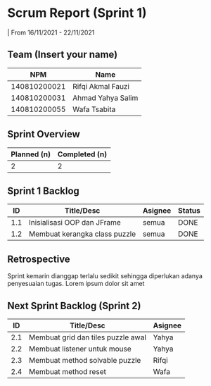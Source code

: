 # Scrum Report (Sprint 1)
| From 16/11/2021 - 22/11/2021

## Team (Insert your name)
| NPM           | Name        |
| ------------- |-------------|
| 140810200021  | Rifqi Akmal Fauzi    |
| 140810200031  | Ahmad Yahya Salim    |
| 140810200055  | Wafa Tsabita |

## Sprint Overview
| Planned (n)   | Completed (n) |
| ------------- |-------------- |
| 2             | 2             |

## Sprint 1 Backlog

| ID  | Title/Desc | Asignee | Status |
| --- | ---------- | ------- | ------ |
| 1.1 |	Inisialisasi OOP dan JFrame | semua | DONE |
| 1.2 | Membuat kerangka class puzzle | semua | DONE |

## Retrospective 

Sprint kemarin dianggap terlalu sedikit sehingga diperlukan adanya penyesuaian tugas. Lorem ipsum dolor sit amet

## Next Sprint Backlog (Sprint 2)
| ID  | Title/Desc | Asignee | 
| --- | ---------- | ------- | 
| 2.1 |	Membuat grid dan tiles puzzle awal | Yahya | 
| 2.2 | Membuat listener untuk mouse | Yahya |
| 2.3 | Membuat method solvable puzzle	| Rifqi |
| 2.4 | Membuat method reset | Wafa |